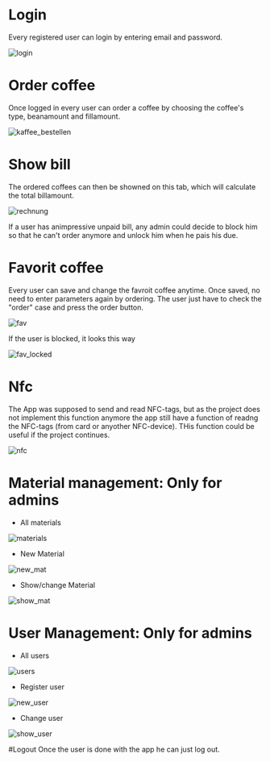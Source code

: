 # Login

Every registered user can login by entering email and password. 

![login](https://github.com/gauggelb/Officebarista/blob/master/frontend/README/login.png)

# Order coffee

Once logged in every user can order a coffee by choosing the coffee's type, beanamount and fillamount.

![kaffee_bestellen](https://github.com/gauggelb/Officebarista/blob/master/frontend/README/kaffee_bestellen.png)

# Show bill

The ordered coffees can then be showned on this tab, which will calculate the total billamount. 

![rechnung](https://github.com/gauggelb/Officebarista/blob/master/frontend/README/rechnung.png)

If a user has animpressive unpaid bill, any admin could decide to block him so that he can't order anymore and
unlock him when he pais his due.


# Favorit coffee 

Every user can save and change the favroit coffee anytime. Once saved, no need to enter parameters again by ordering.
The user just have to check the "order" case and press the order button.

![fav](https://github.com/gauggelb/Officebarista/blob/master/frontend/README/favorit.png)

If the user is blocked, it looks this way

![fav_locked](https://github.com/gauggelb/Officebarista/blob/master/frontend/README/fav_locked.png)

# Nfc

The App was supposed to send and read NFC-tags, but as the project does not implement this function anymore the app 
still have a function of readng the NFC-tags (from card or anyother NFC-device). THis function could be useful if the project continues.

![nfc](https://github.com/gauggelb/Officebarista/blob/master/frontend/README/nfc.png)

# Material management: Only for admins
 - All materials
 
 ![materials](https://github.com/gauggelb/Officebarista/blob/master/frontend/README/materials.png)

 - New Material
 
 ![new_mat](https://github.com/gauggelb/Officebarista/blob/master/frontend/README/new_mat.png)

 - Show/change Material
 
 ![show_mat](https://github.com/gauggelb/Officebarista/blob/master/frontend/README/show_mat.png)


# User Management: Only for admins
 - All users
 
 ![users](https://github.com/gauggelb/Officebarista/blob/master/frontend/README/users.png)

 - Register user
 
 ![new_user](https://github.com/gauggelb/Officebarista/blob/master/frontend/README/new_user.png)

 
 - Change user
 
 ![show_user](https://github.com/gauggelb/Officebarista/blob/master/frontend/README/show_user.png)

 
 #Logout
 Once the user is done with the app he can just log out.

